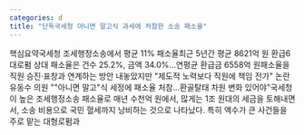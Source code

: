 ```yaml
---
categories: d
title: "단독국세청 아니면 말고식 과세에 처참한 소송 패소율"
---
```

핵심요약국세청 조세행정소송에서 평균 11% 패소율최근 5년간 평균 8621억 원 환급6대로펌 상대 패소율은 건수 25.2%, 금액 34.0%…연평균 환급금 6558억 원패소율을 직원 승진·표창과 연계하는 방안 내놓았지만 "제도적 노력보다 직원에 책임 전가" 논란유동수 의원 ""아니면 말고"식 세정에 패소율 처참…환골탈태 차원 변화 있어야"국세청이 높은 조세행정소송 패소율로 매년 수천억 원에서, 많게는 1조 원대의 세금을 토해내면서, 소송 비용으로 국민 혈세까지 낭비하는 것으로 나타났다. 특히 액수가 큰 사건들을 주로 맡는 대형로펌과